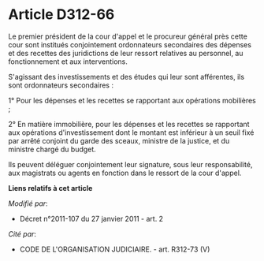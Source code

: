 # Article D312-66

Le premier président de la cour d'appel et le procureur général près cette cour sont institués conjointement ordonnateurs
secondaires des dépenses et des recettes des juridictions de leur ressort relatives au personnel, au fonctionnement et aux
interventions.

S'agissant des investissements et des études qui leur sont afférentes, ils sont ordonnateurs secondaires :

1° Pour les dépenses et les recettes se rapportant aux opérations mobilières ;

2° En matière immobilière, pour les dépenses et les recettes se rapportant aux opérations d'investissement dont le montant
est inférieur à un seuil fixé par arrêté conjoint du garde des sceaux, ministre de la justice, et du ministre chargé du
budget.

Ils peuvent déléguer conjointement leur signature, sous leur responsabilité, aux magistrats ou agents en fonction dans le
ressort de la cour d'appel.

**Liens relatifs à cet article**

_Modifié par_:

  - Décret n°2011-107 du 27 janvier 2011 - art. 2

_Cité par_:

  - CODE DE L'ORGANISATION JUDICIAIRE. - art. R312-73 (V)
